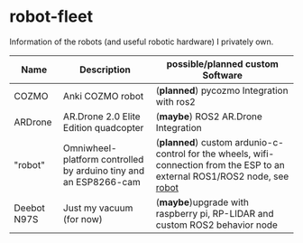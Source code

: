 # robot-fleet
Information of the robots (and useful robotic hardware) I privately own.

|Name|Description|possible/planned custom Software|
|--|--|--|
|COZMO|Anki COZMO robot|(**planned**) pycozmo Integration with ros2|
|ARDrone|AR.Drone 2.0 Elite Edition quadcopter|(**maybe**) ROS2 AR.Drone Integration|
|"robot"|Omniwheel-platform controlled by arduino tiny and an ESP8266-cam|(**planned**) custom ardunio-c-control for the wheels, wifi-connection from the ESP to an external ROS1/ROS2 node, see [robot](../../../robot)|
|Deebot N97S|Just my vacuum (for now)|(**maybe**)upgrade with raspberry pi, RP-LIDAR and custom ROS2 behavior node|
